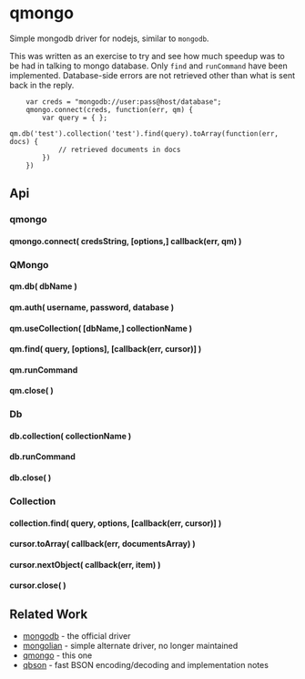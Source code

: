 qmongo
======

Simple mongodb driver for nodejs, similar to `mongodb`.

This was written as an exercise to try and see how much speedup was to be had in
talking to mongo database.  Only `find` and `runCommand` have been implemented.
Database-side errors are not retrieved other than what is sent back in the reply.

        var creds = "mongodb://user:pass@host/database";
        qmongo.connect(creds, function(err, qm) {
            var query = { };
            qm.db('test').collection('test').find(query).toArray(function(err, docs) {
                // retrieved documents in docs
            })
        })


Api
---

### qmongo

#### qmongo.connect( credsString, [options,] callback(err, qm) )

### QMongo

#### qm.db( dbName )

#### qm.auth( username, password, database )

#### qm.useCollection( [dbName,] collectionName )

#### qm.find( query, [options], [callback(err, cursor)] )

#### qm.runCommand

#### qm.close( )

### Db

#### db.collection( collectionName )

#### db.runCommand

#### db.close( )

### Collection

#### collection.find( query, options, [callback(err, cursor)] )

#### cursor.toArray( callback(err, documentsArray) )

#### cursor.nextObject( callback(err, item) )

#### cursor.close( )


Related Work
------------

- [mongodb](https://npmjs.org/package/mongodb) - the official driver
- [mongolian](https://npmjs.org/package/mongolian) - simple alternate driver, no longer maintained
- [qmongo](https://github.com/andrasq/node-qbson) - this one
- [qbson](https://github.com/andrasq/node-qbson) - fast BSON encoding/decoding and implementation notes
